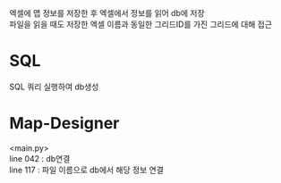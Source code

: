 엑셀에 맵 정보를 저장한 후 엑셀에서 정보를 읽어 db에 저장\
파일을 읽을 때도 저장한 엑셀 이름과 동일한 그리드ID를 가진 그리드에 대해 접근

# SQL
SQL 쿼리 실행하여 db생성
# Map-Designer
\<main.py>\
line 042 : db연결\
line 117 : 파일 이름으로 db에서 해당 정보 연결

